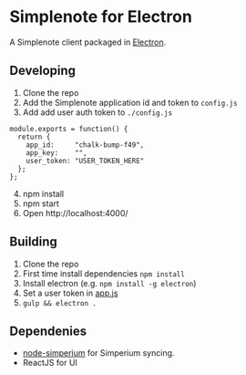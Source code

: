 # Simplenote for Electron

A Simplenote client packaged in [Electron][].

## Developing

1. Clone the repo
2. Add the Simplenote application id and token to `config.js`
3. Add add user auth token to `./config.js`

```
module.exports = function() {
  return {
    app_id:     "chalk-bump-f49",
    app_key:    "",
    user_token: "USER_TOKEN_HERE"
  };
};
```

4. npm install
5. npm start
6. Open http://localhost:4000/

## Building

1. Clone the repo
2. First time install dependencies `npm install`
3. Install electron (e.g. `npm install -g electron`)
4. Set a user token in [app.js](https://github.com/Simperium/simplenote-electron/blob/master/lib/app.js#L7)
5. `gulp && electron .`

## Dependenies

- [node-simperium](https://github.com/automattic/node-simperium) for Simperium syncing.
- ReactJS for UI

[Electron]: http://electron.atom.io